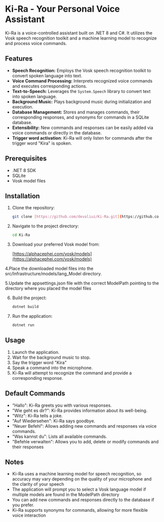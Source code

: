 # Ki-Ra - Your Personal Voice Assistant

Ki-Ra is a voice-controlled assistant built on .NET 8 and C#. It utilizes the Vosk speech recognition toolkit and a machine learning model to recognize and process voice commands.

## Features

* **Speech Recognition:** Employs the Vosk speech recognition toolkit to convert spoken language into text.
* **Voice Command Processing:** Interprets recognized voice commands and executes corresponding actions.
* **Text-to-Speech:** Leverages the `System.Speech` library to convert text into spoken language.
* **Background Music:** Plays background music during initialization and execution.
* **Database Management:** Stores and manages commands, their corresponding responses, and synonyms for commands in a SQLite database.
* **Extensibility:** New commands and responses can be easily added via voice commands or directly in the database.
* **Trigger word activation**: Ki-Ra will only listen for commands after the trigger word "Kira" is spoken.

## Prerequisites

* .NET 8 SDK
* SQLite
* Vosk model files 

## Installation

1. Clone the repository: 
   ```bash
   git clone [https://github.com/devaliuz/Ki-Ra.git](https://github.com/devaliuz/Ki-Ra.git)
   
2. Navigate to the project directory:

   ```bash
   cd Ki-Ra

3. Download your preferred Vosk model from:

   [https://alphacephei.com/vosk/models](https://alphacephei.com/vosk/models)

4.Place the downloaded model files into the src/Infrastructure/models/lang_Model directory.

5.Update the appsettings.json file with the correct ModelPath pointing to the directory where you placed the model files

6. Build the project:

   ```bash
   dotnet build

7. Run the application:

   ```bash
   dotnet run

## Usage

1. Launch the application.
2. Wait for the background music to stop.
3. Say the trigger word "Kira"
4. Speak a command into the microphone.
5. Ki-Ra will attempt to recognize the command and provide a corresponding response.

## Default Commands

* "Hallo": Ki-Ra greets you with various responses.
* "Wie geht es dir?": Ki-Ra provides information about its well-being.
* "Witz": Ki-Ra tells a joke.
* "Auf Wiedersehen": Ki-Ra says goodbye.
* "Neuer Befehl": Allows adding new commands and responses via voice commands.
* "Was kannst du": Lists all available commands.
* "Befehle verwalten": Allows you to add, delete or modify commands and their responses

## Notes

* Ki-Ra uses a machine learning model for speech recognition, so accuracy may vary depending on the quality of your microphone and the clarity of your speech
* The application will prompt you to select a Vosk language model if multiple models are found in the ModelPath directory
* You can add new commands and responses directly to the database if you prefer.
* Ki-Ra supports synonyms for commands, allowing for more flexible voice interaction

